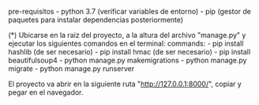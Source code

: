 pre-requisitos
	- python 3.7 (verificar variables de entorno)
	- pip (gestor de paquetes para instalar dependencias posteriormente)
	
(*) Ubicarse en la raiz del proyecto, a la altura del archivo "manage.py" y ejecutar los siguientes comandos en el terminal:
commands:
	- pip install hashlib (de ser necesario)
	- pip install hmac (de ser necesario)
	- pip install beautifulsoup4
	- python manage.py makemigrations
	- python manage.py migrate
	- python manage.py runserver

El proyecto va abrir en la siguiente ruta "http://127.0.0.1:8000/", copiar y pegar en el navegador.